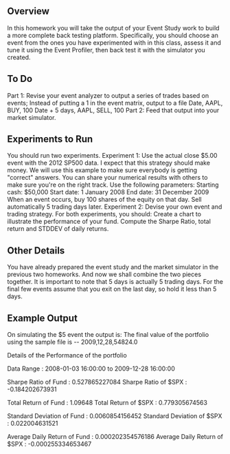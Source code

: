 Overview
------------------------------------------------------------------------------------------
In this homework you will take the output of your Event Study work to build a more complete back testing platform. 
Specifically, you should choose an event from the ones you have experimented with in this class, assess it and 
tune it using the Event Profiler, then back test it with the simulator you created.



To Do
------------------------------------------------------------------------------------------
Part 1: Revise your event analyzer to output a series of trades based on events; Instead of putting a 1 in the event matrix, output to a file
Date, AAPL, BUY, 100
Date + 5 days, AAPL, SELL, 100
Part 2: Feed that output into your market simulator.




Experiments to Run
------------------------------------------------------------------------------------------
You should run two experiments.
Experiment 1: Use the actual close $5.00 event with the 2012 SP500 data. I expect that this strategy should make money. We will use this example to make sure everybody is getting "correct" answers. You can share your numerical results with others to make sure you're on the right track. Use the following parameters:
Starting cash: $50,000
Start date: 1 January 2008
End date: 31 December 2009
When an event occurs, buy 100 shares of the equity on that day.
Sell automatically 5 trading days later.
Experiment 2: Devise your own event and trading strategy.
For both experiments, you should:
Create a chart to illustrate the performance of your fund.
Compute the Sharpe Ratio, total return and STDDEV of daily returns.




Other Details
------------------------------------------------------------------------------------------
You have already prepared the event study and the market simulator in the previous two homeworks. And now we shall combine the two pieces together.
It is important to note that 5 days is actually 5 trading days.
For the final few events assume that you exit on the last day, so hold it less than 5 days.





Example Output
------------------------------------------------------------------------------------------
On simulating the $5 event the output is:
The final value of the portfolio using the sample file is -- 2009,12,28,54824.0

Details of the Performance of the portfolio

Data Range :  2008-01-03 16:00:00  to  2009-12-28 16:00:00

Sharpe Ratio of Fund : 0.527865227084
Sharpe Ratio of $SPX : -0.184202673931

Total Return of Fund :  1.09648
Total Return of $SPX : 0.779305674563

Standard Deviation of Fund :  0.0060854156452
Standard Deviation of $SPX : 0.022004631521

Average Daily Return of Fund :  0.000202354576186
Average Daily Return of $SPX : -0.000255334653467
